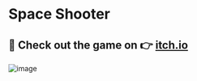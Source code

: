 # Space Shooter

## 🔴 Check out the game on 👉 [itch.io](https://pushon.itch.io/godot-space-shooter)

![image](https://github.com/push-on/Space_shooter_godot_4_1_2/assets/50992812/80b337f6-e46f-438e-9138-492a15675e92)
